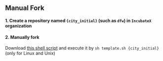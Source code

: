 Manual Fork
-----------
#### 1. Create a repository named `{city_initial}` (such as `dfw`) in `IncubateX` organization
#### 2. Manually fork
Download [this shell script](template.sh) and execute it by `sh template.sh {city_initial}` (only for Linux and Unix)